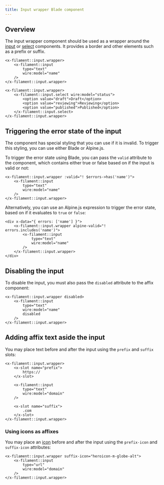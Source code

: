 ```yaml
---
title: Input wrapper Blade component
---
```


## Overview

The input wrapper component should be used as a wrapper around the [input](input) or [select](select) components. It provides a border and other elements such as a prefix or suffix.

```blade
<x-filament::input.wrapper>
    <x-filament::input
        type="text"
        wire:model="name"
    />
</x-filament::input.wrapper>

<x-filament::input.wrapper>
    <x-filament::input.select wire:model="status">
        <option value="draft">Draft</option>
        <option value="reviewing">Reviewing</option>
        <option value="published">Published</option>
    </x-filament::input.select>
</x-filament::input.wrapper>
```

## Triggering the error state of the input

The component has special styling that you can use if it is invalid. To trigger this styling, you can use either Blade or Alpine.js.

To trigger the error state using Blade, you can pass the `valid` attribute to the component, which contains either true or false based on if the input is valid or not:

```blade
<x-filament::input.wrapper :valid="! $errors->has('name')">
    <x-filament::input
        type="text"
        wire:model="name"
    />
</x-filament::input.wrapper>
```

Alternatively, you can use an Alpine.js expression to trigger the error state, based on if it evaluates to `true` or `false`:

```blade
<div x-data="{ errors: ['name'] }">
    <x-filament::input.wrapper alpine-valid="! errors.includes('name')">
        <x-filament::input
            type="text"
            wire:model="name"
        />
    </x-filament::input.wrapper>
</div>
```

## Disabling the input

To disable the input, you must also pass the `disabled` attribute to the affix component:

```blade
<x-filament::input.wrapper disabled>
    <x-filament::input
        type="text"
        wire:model="name"
        disabled
    />
</x-filament::input.wrapper>
```

## Adding affix text aside the input

You may place text before and after the input using the `prefix` and `suffix` slots:

```blade
<x-filament::input.wrapper>
    <x-slot name="prefix">
        https://
    </x-slot>

    <x-filament::input
        type="text"
        wire:model="domain"
    />

    <x-slot name="suffix">
        .com
    </x-slot>
</x-filament::input.wrapper>
```

### Using icons as affixes

You may place an [icon](https://blade-ui-kit.com/blade-icons?set=1#search) before and after the input using the `prefix-icon` and `suffix-icon` attributes:

```blade
<x-filament::input.wrapper suffix-icon="heroicon-m-globe-alt">
    <x-filament::input
        type="url"
        wire:model="domain"
    />
</x-filament::input.wrapper>
```
